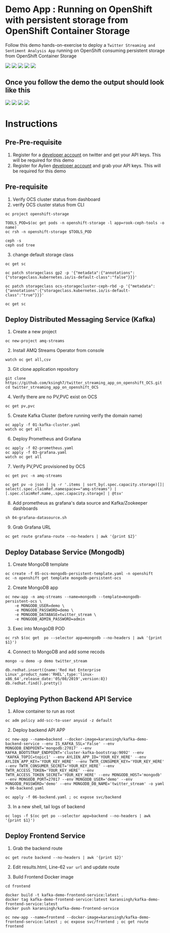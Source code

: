 # Demo App : Running on OpenShift with persistent storage from OpenShift Container Storage

Follow this demo hands-on-exercise to deploy a ``Twitter Streaming and Sentiment Analysis App`` running on OpenShift consuming persistent storage from OpenShift Container Storage

![](img/intro-1.png)
![](img/intro-2.png)
![](img/intro-3.png)
![](img/intro-4.png)
![](img/intro-5.png)

## Once you follow the demo the output should look like this

![](img/demo-1.png)
![](img/demo-2.jpg)
![](img/demo-3.png)
![](img/demo-4.png)

# Instructions

## Pre-Pre-requisite

1. Register for a [developer account](https://developer.twitter.com/) on twitter and get your API keys. This will be required for this demo
2. Register for Aylien [developer account](https://developer.aylien.com/text-api-demo) and grab your API keys. This will be required for this demo 


## Pre-requisite

1. Verify OCS cluster status from dashboard
2. verify OCS cluster status from CLI

```
oc project openshift-storage
```
```
TOOLS_POD=$(oc get pods -n openshift-storage -l app=rook-ceph-tools -o name)
oc rsh -n openshift-storage $TOOLS_POD
```
```
ceph -s
ceph osd tree
```

3. change default storage class

```
oc get sc

oc patch storageclass gp2 -p '{"metadata":{"annotations":{"storageclass.kubernetes.io/is-default-class":"false"}}}'

oc patch storageclass ocs-storagecluster-ceph-rbd -p '{"metadata":{"annotations":{"storageclass.kubernetes.io/is-default-class":"true"}}}'

oc get sc
```

## Deploy Distributed Messaging Service (Kafka)

1. Create a new project

```
oc new-project amq-streams
```

2. Install AMQ Streams Operator from console

```
watch oc get all,csv
```

3. Git clone application repository

```
git clone https://github.com/ksingh7/twitter_streaming_app_on_openshift_OCS.git
cd twitter_streaming_app_on_openshift_OCS
```

4. Verify there are no PV,PVC exist on OCS

```
oc get pv,pvc
```

5. Create Kafka Cluster (before running verify the domain name)
```
oc apply -f 01-kafka-cluster.yaml
watch oc get all
```

6. Deploy Prometheus and Grafana

```
oc apply -f 02-prometheus.yaml
oc apply -f 03-grafana.yaml
watch oc get all
```

7. Verify PV,PVC provisioned by OCS

```
oc get pvc -n amq-streams

oc get pv -o json | jq -r '.items | sort_by(.spec.capacity.storage)[]| select(.spec.claimRef.namespace=="amq-streams") | [.spec.claimRef.name,.spec.capacity.storage] | @tsv'
```

8. Add prometheus as grafana's data source and Kafka/Zookeeper dashboards

```
sh 04-grafana-datasource.sh
```

9. Grab Grafana URL

```
oc get route grafana-route --no-headers | awk '{print $2}'
```

## Deploy Database Service (Mongodb)

1. Create MongoDB template
```
oc create -f 05-ocs-mongodb-persistent-template.yaml -n openshift
oc -n openshift get template mongodb-persistent-ocs
```
2. Create MongoDB app

```
oc new-app -n amq-streams --name=mongodb --template=mongodb-persistent-ocs \
    -e MONGODB_USER=demo \
    -e MONGODB_PASSWORD=demo \
    -e MONGODB_DATABASE=twitter_stream \
    -e MONGODB_ADMIN_PASSWORD=admin
```

3. Exec into MongoDB POD

```
oc rsh $(oc get  po --selector app=mongodb --no-headers | awk '{print $1}')
```

4. Connect to MongoDB and add some recods

```
mongo -u demo -p demo twitter_stream

db.redhat.insert({name:'Red Hat Enterprise Linux',product_name:'RHEL',type:'linux-x86_64',release_date:'05/08/2019',version:8})
db.redhat.find().pretty()

```

## Deploying Python Backend API Service

1. Allow container to run as root

```
oc adm policy add-scc-to-user anyuid -z default

```

2. Deploy backend API APP

```
oc new-app --name=backend --docker-image=karansingh/kafka-demo-backend-service --env IS_KAFKA_SSL='False' --env MONGODB_ENDPOINT='mongodb:27017' --env KAFKA_BOOTSTRAP_ENDPOINT='cluster-kafka-bootstrap:9092' --env 'KAFKA_TOPIC=topic1' --env AYLIEN_APP_ID='YOUR_KEY_HERE' --env AYLIEN_APP_KEY='YOUR_KEY_HERE' --env TWTR_CONSUMER_KEY='YOUR_KEY_HERE' --env TWTR_CONSUMER_SECRET='YOUR_KEY_HERE' --env TWTR_ACCESS_TOKEN='YOUR_KEY_HERE' --env TWTR_ACCESS_TOKEN_SECRET='YOUR_KEY_HERE' --env MONGODB_HOST='mongodb' --env MONGODB_PORT=27017 --env MONGODB_USER='demo' --env MONGODB_PASSWORD='demo' --env MONGODB_DB_NAME='twitter_stream' -o yaml > 06-backend.yaml
```
```
oc apply -f 06-backend.yaml ; oc expose svc/backend

```

3. In a new shell, tail logs of backend

```
oc logs -f $(oc get po --selector app=backend --no-headers | awk '{print $1}')
```


## Deploy Frontend Service

1. Grab the backend route

```
oc get route backend --no-headers | awk '{print $2}'
```

2. Edit results.html, Line-62 ``var url`` and update route

3. Build Frontend Docker image

```
cd frontend

docker build -t kafka-demo-frontend-service:latest .
docker tag kafka-demo-frontend-service:latest karansingh/kafka-demo-frontend-service:latest
docker push karansingh/kafka-demo-frontend-service

```


```
oc new-app --name=frontend --docker-image=karansingh/kafka-demo-frontend-service:latest ; oc expose svc/frontend ; oc get route frontend
```


